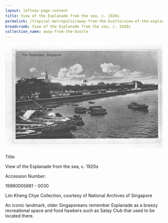 ```yaml
---
layout: leftnav-page-content
title: View of the Esplanade from the sea, c. 1920s
permalink: /tropical-metropolis/away-from-the-bustle/view-of-the-esplanade-from-the-sea-1920s/
breadcrumb: View of the Esplanade from the sea, c. 1920s
collection_name: away-from-the-bustle
---
```


![View of the Esplanade from the sea, c. 1920s](/images/Sub3-2-The-Esplanade.jpg)
<div class="custom-caption">
<div><p>Title:</p><p>View of the Esplanade from the sea, c. 1920s</p></div>
<div><p>Accession Number:</p><p>19980005881 - 0030</p></div>
<div>Lim Kheng Chye Collection, courtesy of National Archives of Singapore</div>
</div>

An iconic landmark, older Singaporeans remember Esplanade as a breezy recreational space and food hawkers such as Satay Club that used to be located there.

